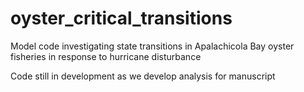 # oyster_critical_transitions
Model code investigating state transitions in Apalachicola Bay oyster fisheries in response to hurricane disturbance

Code still in development as we develop analysis for manuscript
